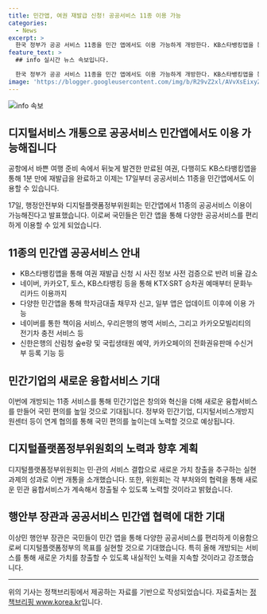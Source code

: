 ```yaml
---
title: 민간앱, 여권 재발급 신청! 공공서비스 11종 이용 가능
categories:
  - News
excerpt: >
  한국 정부가 공공 서비스 11종을 민간 앱에서도 이용 가능하게 개방한다. KB스타뱅킹앱을 통해 여권 재발급 신청을 1분 만에 완료한 A씨는 출국 여권을 새로 발급받아 즐거운 여행을 떠날 수 있었다. 이렇게 공공서비스를 민간앱에서도 이용 가능하게 되면서, 민간기업은 새로운 융합서비스를 개발해 국민의 편의를 높일 것으로 기대된다. 관련 부처들과의 협의를 통해 이를 추진한 것으로 알려졌으며, 더 많은 서비스가 민간과 함께 새로운 가치를 창출할 수 있도록 지속적인 노력을 기울일 예정이다. (150자)
feature_text: >
  ## info 실시간 뉴스 속보입니다.

  한국 정부가 공공 서비스 11종을 민간 앱에서도 이용 가능하게 개방한다. KB스타뱅킹앱을 통해 여권 재발급 신청을 1분 만에 완료한 A씨는 출국 여권을 새로 발급받아 즐거운 여행을 떠날 수 있었다. 이렇게 공공서비스를 민간앱에서도 이용 가능하게 되면서, 민간기업은 새로운 융합서비스를 개발해 국민의 편의를 높일 것으로 기대된다. 관련 부처들과의 협의를 통해 이를 추진한 것으로 알려졌으며, 더 많은 서비스가 민간과 함께 새로운 가치를 창출할 수 있도록 지속적인 노력을 기울일 예정이다. (150자)
image: 'https://blogger.googleusercontent.com/img/b/R29vZ2xl/AVvXsEixyZcFfHzMRdzZMjFBmAUKJYCLCGyLL1o632UiGVXcaFdKo_bkvkuCioo0uUKlGfBVcT3P84aROyZIXSBEx3Aw5nCQ3pTgDom1WDC4m8eifvWiAmWEEVb4x6G_l8C0QH225ldMjyaFvpxGEBGNO37VmDTDMHGhJPq73UglMfDca1-0aw/s1600/blogspot.png'
---
```


<p><img src="https://blogger.googleusercontent.com/img/b/R29vZ2xl/AVvXsEixyZcFfHzMRdzZMjFBmAUKJYCLCGyLL1o632UiGVXcaFdKo_bkvkuCioo0uUKlGfBVcT3P84aROyZIXSBEx3Aw5nCQ3pTgDom1WDC4m8eifvWiAmWEEVb4x6G_l8C0QH225ldMjyaFvpxGEBGNO37VmDTDMHGhJPq73UglMfDca1-0aw/s1600/blogspot.png" alt="info 속보" /></p>

<h2 data-ke-size="size26">디지털서비스 개통으로 공공서비스 민간앱에서도 이용 가능해집니다</h2>

<p data-ke-size="size16">공항에서 바쁜 여행 준비 속에서 뒤늦게 발견한 만료된 여권, 다행히도 KB스타뱅킹앱을 통해 1분 만에 재발급을 완료하고 이제는 17일부터 공공서비스 11종을 민간앱에서도 이용할 수 있습니다. </p>

<p data-ke-size="size16">17일, 행정안전부와 디지털플랫폼정부위원회는 민간앱에서 11종의 공공서비스 이용이 가능해진다고 발표했습니다. 이로써 국민들은 민간 앱을 통해 다양한 공공서비스를 편리하게 이용할 수 있게 되었습니다. </p>

<h2 data-ke-size="size24">11종의 민간앱 공공서비스 안내</h2>

<ul>
  <li>KB스타뱅킹앱을 통해 여권 재발급 신청 시 사진 정보 사전 검증으로 반려 비율 감소</li>
  <li>네이버, 카카오T, 토스, KB스타뱅킹 등을 통해 KTX·SRT 승차권 예매부터 문화누리카드 이용까지</li>
  <li>다양한 민간앱을 통해 학자금대출 채무자 신고, 일부 앱은 업데이트 이후에 이용 가능</li>
  <li>네이버를 통한 책이음 서비스, 우리은행의 병역 서비스, 그리고 카카오모빌리티의 전기차 충전 서비스 등</li>
  <li>신한은행의 산림청 숲e랑 및 국립생태원 예약, 카카오페이의 전화권유판매 수신거부 등록 기능 등</li>
</ul>

<h2 data-ke-size="size24">민간기업의 새로운 융합서비스 기대</h2>

<p data-ke-size="size16">이번에 개방되는 11종 서비스를 통해 민간기업은 창의와 혁신을 더해 새로운 융합서비스를 만들어 국민 편의를 높일 것으로 기대됩니다. 정부와 민간기업, 디지털서비스개방지원센터 등이 연계 협의를 통해 국민 편의를 높이는데 노력할 것으로 예상됩니다. </p>

<h2 data-ke-size="size24">디지털플랫폼정부위원회의 노력과 향후 계획</h2>

<p data-ke-size="size16">디지털플랫폼정부위원회는 민·관의 서비스 결합으로 새로운 가치 창출을 추구하는 실현과제의 성과로 이번 개통을 소개했습니다. 또한, 위원회는 각 부처와의 협력을 통해 새로운 민관 융합서비스가 계속해서 창출될 수 있도록 노력할 것이라고 밝혔습니다. </p>

<h2 data-ke-size="size24">행안부 장관과 공공서비스 민간앱 협력에 대한 기대</h2>

<p data-ke-size="size16">이상민 행안부 장관은 국민들이 민간 앱을 통해 다양한 공공서비스를 편리하게 이용함으로써 디지털플랫폼정부의 목표를 실현할 것으로 기대했습니다. 특히 올해 개방되는 서비스를 통해 새로운 가치를 창출할 수 있도록 내실적인 노력을 지속할 것이라고 강조했습니다. </p>

<hr>

<p data-ke-size="size16">위의 기사는 정책브리핑에서 제공하는 자료를 기반으로 작성되었습니다. 자료출처는 <a href="www.korea.kr">정책브리핑 www.korea.kr</a>입니다. </p>

